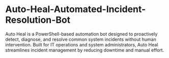 # Auto-Heal-Automated-Incident-Resolution-Bot
Auto Heal is a PowerShell-based automation bot designed to proactively detect, diagnose, and resolve common system incidents without human intervention. Built for IT operations and system administrators, Auto Heal streamlines incident management by reducing downtime and manual effort.
